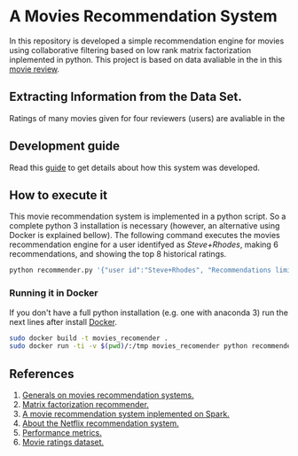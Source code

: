 # A Movies Recommendation System
In this repository is developed a simple recommendation engine for movies using collaborative filtering based on low rank matrix factorization inplemented in python. This project is based on data avaliable in the in this [movie review](http://www.cs.cornell.edu/people/pabo/movie-review-data/).

## Extracting Information from the Data Set.
Ratings of many movies given for four reviewers (users) are avaliable in the 

## Development guide 
Read this [guide](https://github.com/juandados/movies_recommendation/blob/master/movie_recomender_development_guide.ipynb) to get details about how this system was developed.

## How to execute it
This movie recommendation system is implemented in a python script. So a complete python 3 installation is necessary (however, an alternative using Docker is explained bellow). The following command executes the movies recommendation engine for a user identifyed as _Steve+Rhodes_, making 6 recommendations, and showing the top 8 historical ratings.
```bash
python recommender.py '{"user id":"Steve+Rhodes", "Recommendations limit": 5, "Historical limit":8}'
```
### Running it in Docker
If you don't have a full python installation (e.g. one with anaconda 3) run the next lines after install [Docker](https://docs.docker.com/install/).
```bash
sudo docker build -t movies_recomender .
sudo docker run -ti -v $(pwd)/:/tmp movies_recomender python recommender.py '{"user id":"Steve+Rhodes", "Recommendations limit": 5, "Historical limit":8}'
```

## References

1. [Generals on movies recommendation systems.](https://blog.statsbot.co/recommendation-system-algorithms-ba67f39ac9a3)
1. [Matrix factorization recommender.](https://beckernick.github.io/matrix-factorization-recommender/)
2. [A movie recommendation system inplemented on Spark.](https://www.packtpub.com/books/content/building-recommendation-engine-spark)
3. [About the Netflix recommendation system.](https://medium.com/netflix-techblog/netflix-recommendations-beyond-the-5-stars-part-1-55838468f429)
4. [Performance metrics.](https://en.wikipedia.org/wiki/Information_retrieval#Precision_at_K)
5. [Movie ratings dataset.](https://grouplens.org/datasets/movielens/)
